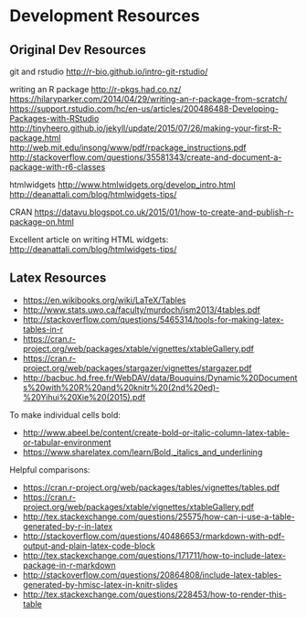 Development Resources
================

Original Dev Resources
----------------

git and rstudio
http://r-bio.github.io/intro-git-rstudio/

writing an R package
http://r-pkgs.had.co.nz/
https://hilaryparker.com/2014/04/29/writing-an-r-package-from-scratch/
https://support.rstudio.com/hc/en-us/articles/200486488-Developing-Packages-with-RStudio
http://tinyheero.github.io/jekyll/update/2015/07/26/making-your-first-R-package.html
http://web.mit.edu/insong/www/pdf/rpackage_instructions.pdf
http://stackoverflow.com/questions/35581343/create-and-document-a-package-with-r6-classes

htmlwidgets
http://www.htmlwidgets.org/develop_intro.html
http://deanattali.com/blog/htmlwidgets-tips/

CRAN
https://datavu.blogspot.co.uk/2015/01/how-to-create-and-publish-r-package-on.html

Excellent article on writing HTML widgets:
http://deanattali.com/blog/htmlwidgets-tips/

Latex Resources
----------------

- https://en.wikibooks.org/wiki/LaTeX/Tables
- http://www.stats.uwo.ca/faculty/murdoch/ism2013/4tables.pdf
- http://stackoverflow.com/questions/5465314/tools-for-making-latex-tables-in-r
- https://cran.r-project.org/web/packages/xtable/vignettes/xtableGallery.pdf
- https://cran.r-project.org/web/packages/stargazer/vignettes/stargazer.pdf
- http://bacbuc.hd.free.fr/WebDAV/data/Bouquins/Dynamic%20Documents%20with%20R%20and%20knitr%20(2nd%20ed)-%20Yihui%20Xie%20(2015).pdf

To make individual cells bold:

- http://www.abeel.be/content/create-bold-or-italic-column-latex-table-or-tabular-environment
- https://www.sharelatex.com/learn/Bold,_italics_and_underlining

Helpful comparisons:

- https://cran.r-project.org/web/packages/tables/vignettes/tables.pdf
- https://cran.r-project.org/web/packages/xtable/vignettes/xtableGallery.pdf
- http://tex.stackexchange.com/questions/25575/how-can-i-use-a-table-generated-by-r-in-latex
- http://stackoverflow.com/questions/40486653/rmarkdown-with-pdf-output-and-plain-latex-code-block
- http://tex.stackexchange.com/questions/171711/how-to-include-latex-package-in-r-markdown
- http://stackoverflow.com/questions/20864808/include-latex-tables-generated-by-hmisc-latex-in-knitr-slides
- http://tex.stackexchange.com/questions/228453/how-to-render-this-table



